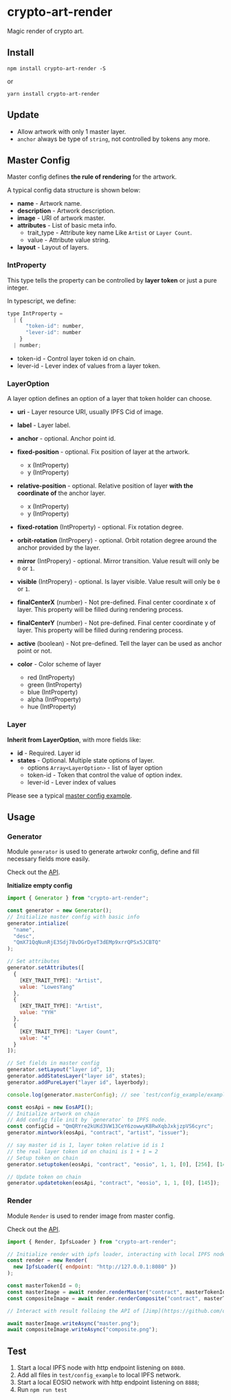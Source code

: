 # crypto-art-render

Magic render of crypto art.

## Install

```
npm install crypto-art-render -S
```

or

```
yarn install crypto-art-render
```

## Update

- Allow artwork with only 1 master layer.
- `anchor` always be type of `string`, not controlled by tokens any more.

## Master Config

Master config defines **the rule of rendering** for the artwork.

A typical config data structure is shown below:

- **name** - Artwork name.
- **description** - Artwork description.
- **image** - URI of artwork master.
- **attributes** - List of basic meta info.
  - trait_type - Attribute key name Like `Artist` or `Layer Count`.
  - value - Attribute value string.
- **layout** - Layout of layers.

### IntProperty

This type tells the property can be controlled by **layer token** or just a pure integer.

In typescript, we define:

```javascript
type IntProperty =
  | {
      "token-id": number,
      "lever-id": number
    }
  | number;
```

- token-id - Control layer token id on chain.
- lever-id - Lever index of values from a layer token.

### LayerOption

A layer option defines an option of a layer that token holder can choose.

- **uri** - Layer resource URI, usually IPFS Cid of image.
- **label** - Layer label.
- **anchor** - optional. Anchor point id.
- **fixed-position** - optional. Fix position of layer at the artwork.
  - x (IntProperty)
  - y (IntProperty)
- **relative-position** - optional. Relative position of layer **with the coordinate of** the anchor layer.
  - x (IntProperty)
  - y (IntProperty)
- **fixed-rotation** (IntProperty) - optional. Fix rotation degree.

- **orbit-rotation** (IntPropery) - optional. Orbit rotation degree around the anchor provided by the layer.
- **mirror** (IntPropery) - optional. Mirror transition. Value result will only be `0` or `1`.
- **visible** (IntPropery) - optional. Is layer visible. Value result will only be `0` or `1`.
- **finalCenterX** (number) - Not pre-defined. Final center coordinate x of layer. This property will be filled during rendering process.
- **finalCenterY** (number) - Not pre-defined. Final center coordinate y of layer. This property will be filled during rendering process.
- **active** (boolean) - Not pre-defined. Tell the layer can be used as anchor point or not.
- **color** - Color scheme of layer
  - red (IntProperty)
  - green (IntProperty)
  - blue (IntProperty)
  - alpha (IntProperty)
  - hue (IntProperty)

### Layer

**Inherit from LayerOption**, with more fields like:

- **id** - Required. Layer id
- **states** - Optional. Multiple state options of layer.
  - options `Array<LayerOption>` - list of layer option
  - token-id - Token that control the value of option index.
  - lever-id - Lever index of values

Please see a typical [master config example](master_example.json).

## Usage

### Generator

Module `generator` is used to generate artwokr config, define and fill necessary fields more easily.

Check out the [API](https://mobiusgame.github.io/crypto-art-render/classes/_generator_.generator.html).

**Initialize empty config**

```javascript
import { Generator } from "crypto-art-render";

const generator = new Generator();
// Initialize master config with basic info
generator.intialize(
  "name",
  "desc",
  "QmX71QqNunRjE3Sdj78vDGrDyeT3dEMp9xrrQPSx5JCBTQ"
);

// Set attributes
generator.setAttributes([
  {
    [KEY_TRAIT_TYPE]: "Artist",
    value: "LowesYang"
  },
  {
    [KEY_TRAIT_TYPE]: "Artist",
    value: "YYH"
  },
  {
    [KEY_TRAIT_TYPE]: "Layer Count",
    value: "4"
  }
]);

// Set fields in master config
generator.setLayout("layer id", 1);
generator.addStatesLayer("layer id", states);
generator.addPureLayer("layer id", layerbody);

console.log(generator.masterConfig); // see `test/config_example/example1.json`

const eosApi = new EosAPI();
// Initialize artwork on chain
// Add config file init by `generator` to IPFS node.
const configCid = "QmQRYre2kUKd3VW13CeY6zowwyK8RwXqbJxkjzpVS6cyrc";
generator.mintwork(eosApi, "contract", "artist", "issuer");

// say master id is 1, layer token relative id is 1
// the real layer token id on chaini is 1 + 1 = 2
// Setup token on chain
generator.setuptoken(eosApi, "contract", "eosio", 1, 1, [0], [256], [144]);

// Update token on chain
generator.updatetoken(eosApi, "contract", "eosio", 1, 1, [0], [145]);
```

### Render

Module `Render` is used to render image from master config.

Check out the [API](https://mobiusgame.github.io/crypto-art-render/classes/_render_.render.html).

```javascript
import { Render, IpfsLoader } from "crypto-art-render";

// Initialize render with ipfs loader, interacting with local IPFS node
const render = new Render(
  new IpfsLoader({ endpoint: "http://127.0.0.1:8080" })
);

const masterTokenId = 0;
const masterImage = await render.renderMaster("contract", masterTokenId);
const compositeImage = await render.renderComposite("contract", masterTokenId);

// Interact with result folloing the API of [Jimp](https://github.com/oliver-moran/jimp/tree/master/packages/jimp)

await masterImage.writeAsync("master.png");
await compositeImage.writeAsync("composite.png");
```

## Test

1. Start a local IPFS node with http endpoint listening on `8080`.
2. Add all files in `test/config_example` to local IPFS network.
3. Start a local EOSIO network with http endpoint listening on `8888`;
4. Run `npm run test`
